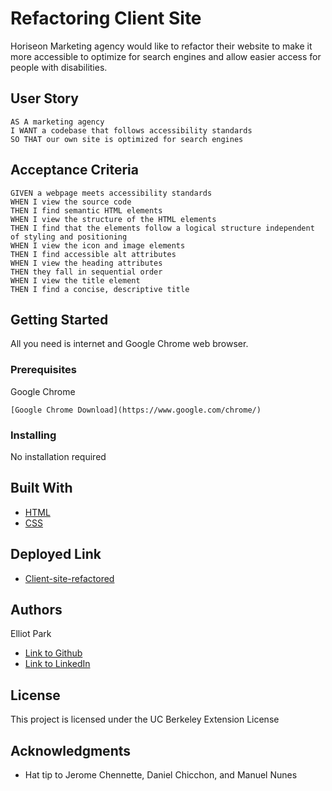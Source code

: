 # Refactoring Client Site

Horiseon Marketing agency would like to refactor their website to make it more accessible to optimize for search engines and allow easier access for people with disabilities. 

## User Story
```
AS A marketing agency
I WANT a codebase that follows accessibility standards
SO THAT our own site is optimized for search engines
```

## Acceptance Criteria
```
GIVEN a webpage meets accessibility standards
WHEN I view the source code
THEN I find semantic HTML elements
WHEN I view the structure of the HTML elements
THEN I find that the elements follow a logical structure independent of styling and positioning
WHEN I view the icon and image elements
THEN I find accessible alt attributes
WHEN I view the heading attributes
THEN they fall in sequential order
WHEN I view the title element
THEN I find a concise, descriptive title
```

## Getting Started

All you need is internet and Google Chrome web browser. 

### Prerequisites

Google Chrome

```
[Google Chrome Download](https://www.google.com/chrome/)
```

### Installing

No installation required


## Built With

* [HTML](https://developer.mozilla.org/en-US/docs/Web/HTML)
* [CSS](https://developer.mozilla.org/en-US/docs/Web/CSS)

## Deployed Link

* [Client-site-refactored](https://elliotpark410.github.io/refactoring-client-site/)


## Authors

Elliot Park

- [Link to Github](https://github.com/elliotpark410)
- [Link to LinkedIn](https://www.linkedin.com/in/elliot-park/)

## License

This project is licensed under the UC Berkeley Extension License 

## Acknowledgments

* Hat tip to Jerome Chennette, Daniel Chicchon, and Manuel Nunes
